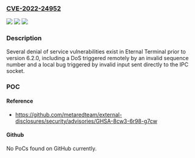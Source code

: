 ### [CVE-2022-24952](https://cve.mitre.org/cgi-bin/cvename.cgi?name=CVE-2022-24952)
![](https://img.shields.io/static/v1?label=Product&message=Eternal%20Terminal&color=blue)
![](https://img.shields.io/static/v1?label=Version&message=n%2Fa&color=blue)
![](https://img.shields.io/static/v1?label=Vulnerability&message=Improper%20Input%20Validation%20(CWE-20)&color=brighgreen)

### Description

Several denial of service vulnerabilities exist in Eternal Terminal prior to version 6.2.0, including a DoS triggered remotely by an invalid sequence number and a local bug triggered by invalid input sent directly to the IPC socket.

### POC

#### Reference
- https://github.com/metaredteam/external-disclosures/security/advisories/GHSA-8cw3-6r98-g7cw

#### Github
No PoCs found on GitHub currently.

